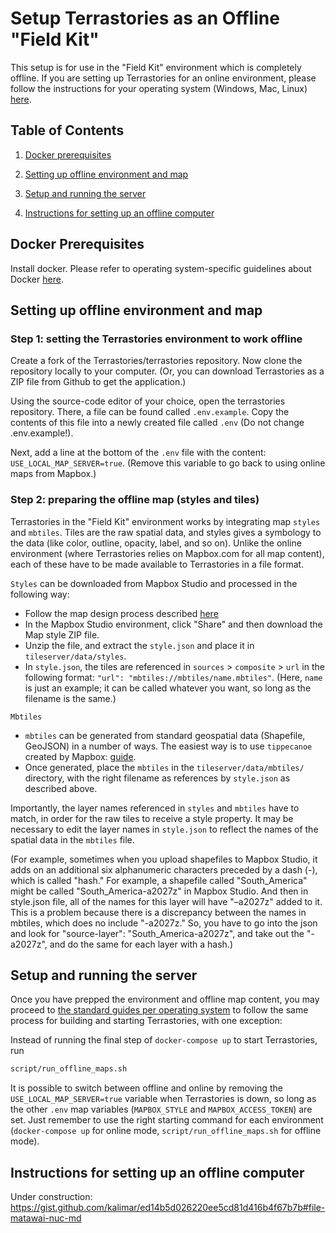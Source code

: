 # Setup Terrastories as an Offline "Field Kit"
This setup is for use in the "Field Kit" environment which is completely offline. If you are setting up Terrastories for an online environment, please follow the instructions for your operating system (Windows, Mac, Linux) [here](../README.md#setup).

## Table of Contents

1. [Docker prerequisites](#docker-prerequisites)

2. [Setting up offline environment and map](#setting-up-offline-environment-and-map)

3. [Setup and running the server](#setup-and-running-the-server)

5. [Instructions for setting up an offline computer](#instructions-for-setting-up-an-offline-computer)

## Docker Prerequisites

Install docker. Please refer to operating system-specific guidelines about Docker [here](../README.md#setup).

## Setting up offline environment and map 

### Step 1: setting the Terrastories environment to work offline

Create a fork of the Terrastories/terrastories repository. Now clone the repository locally to your computer. (Or, you can download Terrastories as a ZIP file from Github to get the application.)

Using the source-code editor of your choice, open the terrastories repository. There, a file can be found called `.env.example`. 
Copy the contents of this file into a newly created file called `.env` (Do not change .env.example!).

Next, add a line at the bottom of the `.env` file with the content: `USE_LOCAL_MAP_SERVER=true`. (Remove this variable to go back to using online maps from Mapbox.)

### Step 2: preparing the offline map (styles and tiles)

Terrastories in the "Field Kit" environment works by integrating map `styles` and `mbtiles`. Tiles are the raw spatial data, and styles gives a symbology to the data (like color, outline, opacity, label, and so on). Unlike the online environment (where Terrastories relies on Mapbox.com for all map content), each of these have to be made available to Terrastories in a file format.

`Styles` can be downloaded from Mapbox Studio and processed in the following way:

* Follow the map design process described [here](CUSTOMIZATION.md#setting-up-a-custom-map)
* In the Mapbox Studio environment, click "Share" and then download the Map style ZIP file.
* Unzip the file, and extract the `style.json` and place it in `tileserver/data/styles`.
* In `style.json`, the tiles are referenced in `sources` > `composite` > `url` in the following format: `"url": "mbtiles://mbtiles/name.mbtiles"`. (Here, `name` is just an example; it can be called whatever you want, so long as the filename is the same.)

`Mbtiles` 

* `mbtiles` can be generated from standard geospatial data (Shapefile, GeoJSON) in a number of ways. The easiest way is to use  `tippecanoe` created by Mapbox: [guide](https://docs.mapbox.com/help/troubleshooting/large-data-tippecanoe/).
* Once generated, place the `mbtiles` in the `tileserver/data/mbtiles/` directory, with the right filename as references by `style.json` as described above. 

Importantly, the layer names referenced in `styles` and `mbtiles` have to match, in order for the raw tiles to receive a style property. It may be necessary to edit the layer names in `style.json` to reflect the names of the spatial data in the `mbtiles` file. 

(For example, sometimes when you upload shapefiles to Mapbox Studio, it  adds on an additional six alphanumeric characters preceded by a dash (-), which is called "hash." For example, a shapefile called "South_America" might be called "South_America-a2027z" in Mapbox Studio. And then in style.json file, all of the names for this layer will have "–a2027z" added to it. This is a problem because there is a discrepancy between the names in mbtiles, which does no include "-a2027z." So, you have to go into the json and look for "source-layer": "South_America-a2027z", and take out the "-a2027z", and do the same for each layer with a hash.)

## Setup and running the server

Once you have prepped the environment and offline map content, you may proceed to [the standard guides per operating system](/README.md#setup) to follow the same process for building and starting Terrastories, with one exception:

Instead of running the final step of `docker-compose up` to start Terrastories, run 

```bash
script/run_offline_maps.sh
```

It is possible to switch between offline and online by removing the `USE_LOCAL_MAP_SERVER=true` variable when Terrastories is down, so long as the other `.env` map variables (`MAPBOX_STYLE` and `MAPBOX_ACCESS_TOKEN`) are set. Just remember to use the right starting command for each environment (`docker-compose up` for online mode, `script/run_offline_maps.sh` for offline mode).

## Instructions for setting up an offline computer

Under construction: https://gist.github.com/kalimar/ed14b5d026220ee5cd81d416b4f67b7b#file-matawai-nuc-md
